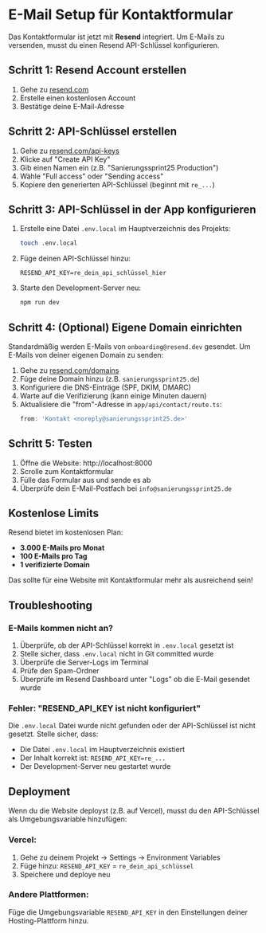 # E-Mail Setup für Kontaktformular

Das Kontaktformular ist jetzt mit **Resend** integriert. Um E-Mails zu versenden, musst du einen Resend API-Schlüssel konfigurieren.

## Schritt 1: Resend Account erstellen

1. Gehe zu [resend.com](https://resend.com)
2. Erstelle einen kostenlosen Account
3. Bestätige deine E-Mail-Adresse

## Schritt 2: API-Schlüssel erstellen

1. Gehe zu [resend.com/api-keys](https://resend.com/api-keys)
2. Klicke auf "Create API Key"
3. Gib einen Namen ein (z.B. "Sanierungssprint25 Production")
4. Wähle "Full access" oder "Sending access"
5. Kopiere den generierten API-Schlüssel (beginnt mit `re_...`)

## Schritt 3: API-Schlüssel in der App konfigurieren

1. Erstelle eine Datei `.env.local` im Hauptverzeichnis des Projekts:
   ```bash
   touch .env.local
   ```

2. Füge deinen API-Schlüssel hinzu:
   ```
   RESEND_API_KEY=re_dein_api_schlüssel_hier
   ```

3. Starte den Development-Server neu:
   ```bash
   npm run dev
   ```

## Schritt 4: (Optional) Eigene Domain einrichten

Standardmäßig werden E-Mails von `onboarding@resend.dev` gesendet. Um E-Mails von deiner eigenen Domain zu senden:

1. Gehe zu [resend.com/domains](https://resend.com/domains)
2. Füge deine Domain hinzu (z.B. `sanierungssprint25.de`)
3. Konfiguriere die DNS-Einträge (SPF, DKIM, DMARC)
4. Warte auf die Verifizierung (kann einige Minuten dauern)
5. Aktualisiere die "from"-Adresse in `app/api/contact/route.ts`:
   ```typescript
   from: 'Kontakt <noreply@sanierungssprint25.de>'
   ```

## Schritt 5: Testen

1. Öffne die Website: http://localhost:8000
2. Scrolle zum Kontaktformular
3. Fülle das Formular aus und sende es ab
4. Überprüfe dein E-Mail-Postfach bei `info@sanierungssprint25.de`

## Kostenlose Limits

Resend bietet im kostenlosen Plan:
- **3.000 E-Mails pro Monat**
- **100 E-Mails pro Tag**
- **1 verifizierte Domain**

Das sollte für eine Website mit Kontaktformular mehr als ausreichend sein!

## Troubleshooting

### E-Mails kommen nicht an?

1. Überprüfe, ob der API-Schlüssel korrekt in `.env.local` gesetzt ist
2. Stelle sicher, dass `.env.local` nicht in Git committed wurde
3. Überprüfe die Server-Logs im Terminal
4. Prüfe den Spam-Ordner
5. Überprüfe im Resend Dashboard unter "Logs" ob die E-Mail gesendet wurde

### Fehler: "RESEND_API_KEY ist nicht konfiguriert"

Die `.env.local` Datei wurde nicht gefunden oder der API-Schlüssel ist nicht gesetzt. Stelle sicher, dass:
- Die Datei `.env.local` im Hauptverzeichnis existiert
- Der Inhalt korrekt ist: `RESEND_API_KEY=re_...`
- Der Development-Server neu gestartet wurde

## Deployment

Wenn du die Website deployst (z.B. auf Vercel), musst du den API-Schlüssel als Umgebungsvariable hinzufügen:

### Vercel:
1. Gehe zu deinem Projekt → Settings → Environment Variables
2. Füge hinzu: `RESEND_API_KEY` = `re_dein_api_schlüssel`
3. Speichere und deploye neu

### Andere Plattformen:
Füge die Umgebungsvariable `RESEND_API_KEY` in den Einstellungen deiner Hosting-Plattform hinzu.
